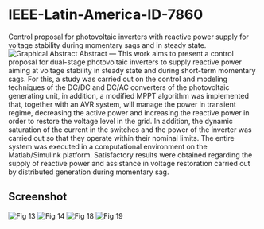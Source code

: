 # IEEE-Latin-America-ID-7860
Control proposal for photovoltaic inverters with reactive power supply for voltage stability during momentary sags and in steady state.
![Graphical Abstract](https://github.com/Luccas-Tadeu-Farnezes-Soares/IEEE-Latin-America-ID-7860/assets/128654436/c5035356-0e81-44f6-8124-6815a9b64859)
Abstract — This work aims to present a control proposal for dual-stage photovoltaic inverters to supply reactive power aiming at voltage stability in steady state and during short-term momentary sags. For this, a study was carried out on the control and modeling techniques of the DC/DC and DC/AC converters of the photovoltaic generating unit, in addition, a modified MPPT algorithm was implemented that, together with an AVR system, will manage the power in transient regime, decreasing the active power and increasing the reactive power in order to restore the voltage level in the grid. In addition, the dynamic saturation of the current in the switches and the power of the inverter was carried out so that they operate within their nominal limits. The entire system was executed in a computational environment on the Matlab/Simulink platform. Satisfactory results were obtained regarding the supply of reactive power and assistance in voltage restoration carried out by distributed generation during momentary sag.
## Screenshot 
![Fig 13](https://github.com/Luccas-Tadeu-Farnezes-Soares/IEEE-Latin-America-ID-7860/assets/128654436/765b1ec4-a86f-4a76-9517-e557c00a8989)
![Fig 14](https://github.com/Luccas-Tadeu-Farnezes-Soares/IEEE-Latin-America-ID-7860/assets/128654436/659b0b2f-3801-42ff-8337-6430bee95021)
![Fig 18](https://github.com/Luccas-Tadeu-Farnezes-Soares/IEEE-Latin-America-ID-7860/assets/128654436/63f09018-6367-4258-b36a-01e750601376)
![Fig 19](https://github.com/Luccas-Tadeu-Farnezes-Soares/IEEE-Latin-America-ID-7860/assets/128654436/c10ea8bc-222d-4f20-8038-e635b3347357)
